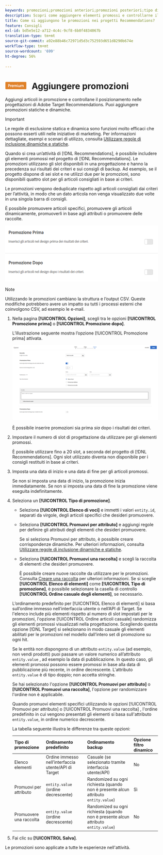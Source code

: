 ```yaml
---
keywords: promozioni;promozioni anteriori;promozioni posteriori;tipo di promozioni;elenco di articoli;promuovere per attributo;promuovere una raccolta
description: Scopri come aggiungere elementi promossi e controllarne il posizionamento nelle progettazioni Adobe [!DNL Target] Recommendations. Puoi aggiungere promozioni statiche e dinamiche.
title: Come si aggiungono le promozioni nei progetti Recommendations?
feature: Consigli
exl-id: bd5e5e12-a712-4c4c-9cf8-6b0f4834067b
translation-type: tm+mt
source-git-commit: a92e88b46c72971d5d3c752593d651d8290b674e
workflow-type: tm+mt
source-wordcount: '699'
ht-degree: 56%

---
```


# ![PREMIUM](/help/assets/premium.png) Aggiungere promozioni

Aggiungi articoli in promozione e controllane il posizionamento nelle progettazioni di Adobe Target Recommendations. Puoi aggiungere promozioni statiche e dinamiche.

>[!IMPORTANT]
>
>Le regole di esclusione statica e dinamica sono funzioni molto efficaci che possono esserti utili nelle iniziative di marketing. Per informazioni dettagliate, esempi e scenari di utilizzo, consulta [Utilizzare regole di inclusione dinamiche e statiche](/help/c-recommendations/c-algorithms/use-dynamic-and-static-inclusion-rules.md#concept_4CB5C0FA705D4E449BD0B37B3D987F9F).

Quando si crea un’attività di [!DNL Recommendations], è possibile includere gli elementi promossi nel progetto di [!DNL Recommendations]. Le promozioni utilizzano gli slot disponibili in una progettazione e hanno la precedenza sui risultati dei criteri e sui consigli di backup. Ad esempio, se il progetto dispone di sei slot e ne utilizzi due per le promozioni, sono disponibili quattro slot per gli articoli consigliati in base ai criteri.

Le promozioni vengono deduplicate rispetto agli articoli consigliati dai criteri per l’attività, in modo che un dato articola non venga visualizzato due volte in una singola barra di consigli.

È possibile promuovere articoli specifici, promuovere gli articoli dinamicamente, promuoverli in base agli attributi o promuovere delle raccolte.

![](assets/add_promotion_toggles.png)

>[!NOTE]
>
>Utilizzando le promozioni cambiano la struttura e l’output CSV. Queste modifiche potrebbero avere un impatto su tutti i processi esterni che coinvolgono CSV, ad esempio le e-mail.

1. Nella pagina **[!UICONTROL Opzioni]**, scegli tra le opzioni **[!UICONTROL Promozione prima]** o **[!UICONTROL Promozione dopo]**.

   L’illustrazione seguente mostra l’opzione [!UICONTROL Promozione prima] attivata.

   ![Selezionare l’opzione Promozione prima](/help/c-recommendations/t-create-recs-activity/assets/add_promotion_front.png)

   È possibile inserire promozioni sia prima *sia* dopo i risultati dei criteri.
1. Impostare il numero di slot di progettazione da utilizzare per gli elementi promossi.

   È possibile utilizzare fino a 20 slot, a seconda del progetto di [!DNL Recommendations]. Ogni slot utilizzato diventa non disponibile per i consigli restituiti in base ai criteri.

1. Imposta una data di inizio e una data di fine per gli articoli promossi.

   Se non si imposta una data di inizio, la promozione inizia immediatamente. Se non si imposta una data di fine la promozione viene eseguita indefinitamente.

1. Seleziona un **[!UICONTROL Tipo di promozione]**.

   * Seleziona **[!UICONTROL Elenco di voci]** e immetti i valori `entity.id`, separati da virgole, degli articoli specifici che desideri promuovere.

   * Seleziona **[!UICONTROL Promuovi per attributo]** e aggiungi regole per definire gli attributi degli elementi che desideri promuovere.

      Se si seleziona Promuovi per attributo, è possibile creare corrispondenze dinamiche. Per ulteriori informazioni, consulta [Utilizzare regole di inclusione dinamiche e statiche](/help/c-recommendations/c-algorithms/use-dynamic-and-static-inclusion-rules.md#concept_4CB5C0FA705D4E449BD0B37B3D987F9F).

   * Seleziona **[!UICONTROL Promuovi una raccolta]** e scegli la raccolta di elementi che desideri promuovere.

      È possibile creare nuove raccolte da utilizzare per le promozioni. Consulta [Creare una raccolta](/help/c-recommendations/c-products/collections.md#task_1256DFF6842141FCAADD9E1428EF7F08) per ulteriori informazioni.
   Se si sceglie **[!UICONTROL Elenco di elementi]** come **[!UICONTROL Tipo di promozione]**, è possibile selezionare la casella di controllo **[!UICONTROL Ordine casuale degli elementi]**, se necessario.

   L’ordinamento predefinito per [!UICONTROL Elenco di elementi] si basa sull’ordine immesso nell’interfaccia utente o nell’API di Target. Se l&#39;elenco include più elementi rispetto al numero di slot impostati per le promozioni, l&#39;opzione [!UICONTROL Ordine articoli casuale] randomizza gli elementi promossi visualizzati nella progettazione. Scegliendo questa opzione [!DNL Target] si selezionano in modo casuale gli elementi abilitati per le promozioni nel modello dall’intero set di promozione su ogni hit.

   Se le entità non dispongono di un attributo `entity.value` (ad esempio, non vendi prodotti) puoi passare un valore numerico all’attributo `entity.value` , ad esempio la data di pubblicazione. In questo caso, gli elementi promossi possono essere promossi in base alla data di pubblicazione più recente, in ordine decrescente. L&#39;attributo `entity.value` è di tipo doppio; non accetta stringhe.

   Se hai selezionato l&#39;opzione **[!UICONTROL Promuovi per attributo]** o **[!UICONTROL Promuovi una raccolta]**, l&#39;opzione per randomizzare l&#39;ordine non è applicabile.

   Quando promuovi elementi specifici utilizzando le opzioni [!UICONTROL Promuovi per attributo] o [!UICONTROL Promuovi una raccolta] , l&#39;ordine predefinito in cui vengono presentati gli elementi si basa sull&#39;attributo `entity.value`, in ordine numerico decrescente.

   La tabella seguente illustra le differenze tra queste opzioni:

   | Tipo di promozione | Ordinamento predefinito | Ordinamento backup | Opzione filtro dinamico |
   | --- | --- | --- | --- |
   | Elenco elementi | Ordine immesso nell’interfaccia utente/API di Target | Casuale (se selezionato tramite interfaccia utente/API) | No |
   | Promuovi per attributo | `entity.value` (ordine decrescente) | Randomized su ogni richiesta (quando non è presente alcun attributo `entity.value`) | Sì |
   | Promuovere una raccolta | `entity.value` (ordine decrescente) | Randomized su ogni richiesta (quando non è presente alcun attributo `entity.value`) | No |

1. Fai clic su **[!UICONTROL Salva]**.

Le promozioni sono applicate a tutte le esperienze nell&#39;attività.
